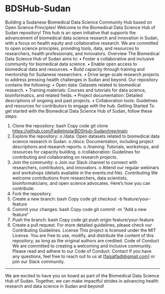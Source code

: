 # BDSHub-Sudan
Building a Sudanese Biomedical Data Science Community Hub based on Open Science Principles!
Welcome to the Biomedical Data Science Hub of Sudan repository! This hub is an open initiative that supports the advancement of biomedical data science research and innovation in Sudan, with a focus on health equity and collaborative research. We are committed to open science principles, providing tools, data, and resources to researchers, health professionals, and innovators.
Overview
The Biomedical Data Science Hub of Sudan aims to:
•	Foster a collaborative and inclusive community for biomedical data science.
•	Enable open access to biomedical data and resources.
•	Build capacity through training and mentorship for Sudanese researchers.
•	Drive large-scale research projects to address pressing health challenges in Sudan and beyond.
Our repository contains the following:
•	Open data: Datasets related to biomedical research.
•	Training materials: Courses and tutorials for data science, bioinformatics, and related fields.
•	Project documentation: Detailed descriptions of ongoing and past projects.
•	Collaboration tools: Guidelines and resources for contributors to engage with the hub.
Getting Started
To get started with the Biomedical Data Science Hub of Sudan, follow these steps:
1.	Clone the repository:
bash
Copy code
git clone https://github.com/Fadlelmola/BDSHub-Sudan/tree/main
2.	Explore the repository:
o	/data: Open datasets related to biomedical data science research in Sudan.
o	/docs: Documentation, including project descriptions and research reports.
o	/training: Tutorials, workshops, and resources for capacity building.
o	/collaboration: Guidelines for contributing and collaborating on research projects.
3.	Join the community:
o	Join our Slack channel to connect with researchers, contributors, and innovators.
o	Attend our regular webinars and workshops (details available in the events.md file).
Contributing
We welcome contributions from researchers, data scientists, bioinformaticians, and open science advocates. Here’s how you can contribute:
1.	Fork the repository.
2.	Create a new branch:
bash
Copy code
git checkout -b feature/your-feature
3.	Commit your changes:
bash
Copy code
git commit -m "Add a new feature"
4.	Push the branch:
bash
Copy code
git push origin feature/your-feature
5.	Create a pull request.
For more detailed guidelines, please check our Contributing Guidelines.
License
This project is licensed under the MIT License. You are free to use, modify, and distribute the content of this repository, as long as the original authors are credited.
Code of Conduct
We are committed to creating a welcoming and inclusive community. Please read and adhere to our Code of Conduct.
Contact
If you have any questions, feel free to reach out to us at [faisalfadl@gmail.com] or join our Slack community.
________________________________________
We are excited to have you on board as part of the Biomedical Data Science Hub of Sudan. Together, we can make impactful strides in advancing health research and data science in Sudan and beyond!
